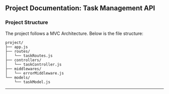 ## **Project Documentation: Task Management API**

### **Project Structure**

The project follows a MVC Architecture. Below is the file structure:

```
project/
├── app.js
├── routes/
│   └── taskRoutes.js
├── controllers/
│   └── taskController.js
├── middlewares/
│   └── errorMiddleware.js
└── models/
    └── taskModel.js

```

---
